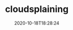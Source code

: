 ---
date: '2020-10-18T18:28:24'
draft: false
metadata:
  description: Cloudsplaining is an AWS IAM Security Assessment tool that identifies
    violations of least privilege and generates a risk-prioritized report.
  homepage: https://cloudsplaining.readthedocs.io/
  name: cloudsplaining
  owner:
    github_url: https://github.com/salesforce
    login: salesforce
    name: Salesforce
    url: https://opensource.salesforce.com
  url: https://github.com/salesforce/cloudsplaining
tags:
- aws
- iam
title: cloudsplaining
type: tool
---